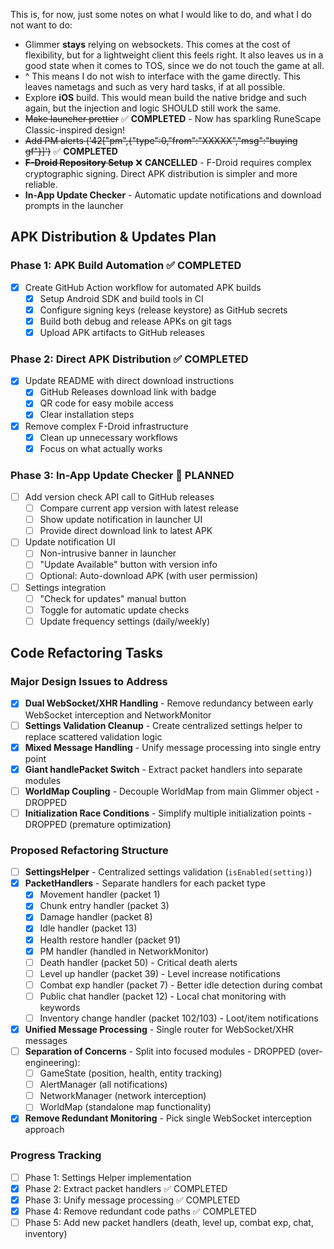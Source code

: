 This is, for now, just some notes on what I would like to do, and what I do not want to do:


* Glimmer **stays** relying on websockets. This comes at the cost of flexibility, but for a lightweight client this feels right. It also leaves us in a good state when it comes to TOS, since we do not touch the game at all.
* ^ This means I do not wish to interface with the game directly. This leaves nametags and such as very hard tasks, if at all possible.
* Explore **iOS** build. This would mean build the native bridge and such again, but the injection and logic SHOULD still work the same.
* ~~Make launcher prettier~~ ✅ **COMPLETED** - Now has sparkling RuneScape Classic-inspired design!
* ~~Add PM alerts ('42["pm",{"type":0,"from":"XXXXX","msg":"buying gf"}]')~~ ✅ **COMPLETED**
* ~~**F-Droid Repository Setup**~~ ❌ **CANCELLED** - F-Droid requires complex cryptographic signing. Direct APK distribution is simpler and more reliable.
* **In-App Update Checker** - Automatic update notifications and download prompts in the launcher

## APK Distribution & Updates Plan

### Phase 1: APK Build Automation ✅ **COMPLETED**
- [x] Create GitHub Action workflow for automated APK builds
  - [x] Setup Android SDK and build tools in CI
  - [x] Configure signing keys (release keystore) as GitHub secrets
  - [x] Build both debug and release APKs on git tags
  - [x] Upload APK artifacts to GitHub releases

### Phase 2: Direct APK Distribution ✅ **COMPLETED**
- [x] Update README with direct download instructions
  - [x] GitHub Releases download link with badge
  - [x] QR code for easy mobile access
  - [x] Clear installation steps
- [x] Remove complex F-Droid infrastructure
  - [x] Clean up unnecessary workflows
  - [x] Focus on what actually works

### Phase 3: In-App Update Checker 🔄 **PLANNED**
- [ ] Add version check API call to GitHub releases
  - [ ] Compare current app version with latest release
  - [ ] Show update notification in launcher UI
  - [ ] Provide direct download link to latest APK
- [ ] Update notification UI
  - [ ] Non-intrusive banner in launcher
  - [ ] "Update Available" button with version info
  - [ ] Optional: Auto-download APK (with user permission)
- [ ] Settings integration
  - [ ] "Check for updates" manual button
  - [ ] Toggle for automatic update checks
  - [ ] Update frequency settings (daily/weekly)

## Code Refactoring Tasks

### Major Design Issues to Address
- [x] **Dual WebSocket/XHR Handling** - Remove redundancy between early WebSocket interception and NetworkMonitor
- [ ] **Settings Validation Cleanup** - Create centralized settings helper to replace scattered validation logic
- [x] **Mixed Message Handling** - Unify message processing into single entry point
- [x] **Giant handlePacket Switch** - Extract packet handlers into separate modules
- [ ] **WorldMap Coupling** - Decouple WorldMap from main Glimmer object - DROPPED
- [ ] **Initialization Race Conditions** - Simplify multiple initialization points - DROPPED (premature optimization)

### Proposed Refactoring Structure
- [ ] **SettingsHelper** - Centralized settings validation (`isEnabled(setting)`)
- [x] **PacketHandlers** - Separate handlers for each packet type
  - [x] Movement handler (packet 1)
  - [x] Chunk entry handler (packet 3) 
  - [x] Damage handler (packet 8)
  - [x] Idle handler (packet 13)
  - [x] Health restore handler (packet 91)
  - [x] PM handler (handled in NetworkMonitor)
  - [ ] Death handler (packet 50) - Critical death alerts
  - [ ] Level up handler (packet 39) - Level increase notifications
  - [ ] Combat exp handler (packet 7) - Better idle detection during combat
  - [ ] Public chat handler (packet 12) - Local chat monitoring with keywords
  - [ ] Inventory change handler (packet 102/103) - Loot/item notifications
- [x] **Unified Message Processing** - Single router for WebSocket/XHR messages
- [ ] **Separation of Concerns** - Split into focused modules - DROPPED (over-engineering):
  - [ ] GameState (position, health, entity tracking)
  - [ ] AlertManager (all notifications)
  - [ ] NetworkManager (network interception)
  - [ ] WorldMap (standalone map functionality)
- [x] **Remove Redundant Monitoring** - Pick single WebSocket interception approach

### Progress Tracking
- [ ] Phase 1: Settings Helper implementation
- [x] Phase 2: Extract packet handlers ✅ COMPLETED
- [x] Phase 3: Unify message processing ✅ COMPLETED  
- [x] Phase 4: Remove redundant code paths ✅ COMPLETED
- [ ] Phase 5: Add new packet handlers (death, level up, combat exp, chat, inventory)
